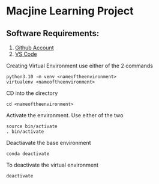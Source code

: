 # Macjine Learning Project

## Software Requirements:

1. [Github Account](https://github.com/)
2. [VS Code](https://code.visualstudio.com/download)

Creating Virtual Environment use either of the 2 commands
```
python3.10 -m venv <nameoftheenvironment>
virtualenv <nameoftheenvironment>
```
CD into the directory
```
cd <nameoftheenvironment>
```

Activate the environment. Use either of the two
```
source bin/activate
. bin/activate
```

Deactiavate the base environment
```
conda deactivate
```

To deactivate the virtual environment
```
deactivate
```



